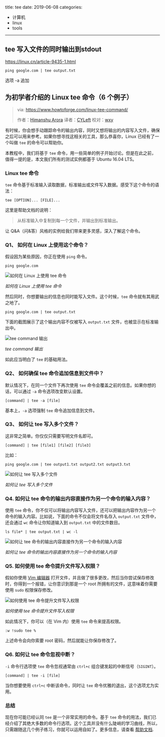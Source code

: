 title: tee
date: 2019-06-08
categories:
- 计算机
- linux
- tools




---


## tee 写入文件的同时输出到stdout

https://linux.cn/article-9435-1.html

```
ping google.com | tee output.txt
```
选项
-a 追加


## 为初学者介绍的 Linux tee 命令（6 个例子）

> via: <https://www.howtoforge.com/linux-tee-command/>
>
> 作者：[Himanshu Arora](https://www.howtoforge.com/) 译者：[CYLeft](https://github.com/CYLeft) 校对：[wxy](https://github.com/wxy)

有时候，你会想手动跟踪命令的输出内容，同时又想将输出的内容写入文件，确保之后可以用来参考。如果你想寻找这相关的工具，那么恭喜你，Linux 已经有了一个叫做 `tee` 的命令可以帮助你。

本教程中，我们将基于 `tee` 命令，用一些简单的例子开始讨论。但是在此之前，值得一提的是，本文我们所有的测试实例都基于 Ubuntu 16.04 LTS。

### Linux tee 命令

`tee` 命令基于标准输入读取数据，标准输出或文件写入数据。感受下这个命令的语法：

```
tee [OPTION]... [FILE]...
```

这里是帮助文档的说明：

> 从标准输入中复制到每一个文件，并输出到标准输出。

让 Q&A（问&答）风格的实例给我们带来更多灵感，深入了解这个命令。

### Q1、 如何在 Linux 上使用这个命令？

假设因为某些原因，你正在使用 `ping` 命令。

```
ping google.com
```

![如何在 Linux 上使用 tee 命令](_assets/tee/112504ouk3wkdnnt5bww3d.png)

*如何在 Linux 上使用 tee 命令*

然后同时，你想要输出的信息也同时能写入文件。这个时候，`tee` 命令就有其用武之地了。

```
ping google.com | tee output.txt
```

下面的截图展示了这个输出内容不仅被写入 `output.txt` 文件，也被显示在标准输出中。

![tee command 输出](_assets/tee/112504j5kwkwn4k5wldzzj.png)

*tee command 输出*

如此应当明白了 `tee` 的基础用法。

### Q2、 如何确保 tee 命令追加信息到文件中？

默认情况下，在同一个文件下再次使用 `tee` 命令会覆盖之前的信息。如果你想的话，可以通过 `-a` 命令选项改变默认设置。

```
[command] | tee -a [file]
```

基本上，`-a` 选项强制 `tee` 命令追加信息到文件。

### Q3、 如何让 tee 写入多个文件？

这非常之简单。你仅仅只需要写明文件名即可。

```
[command] | tee [file1] [file2] [file3]
```

比如：

```
ping google.com | tee output1.txt output2.txt output3.txt
```

![如何让 tee 写入多个文件](_assets/tee/112504migehhaaezheiaus.png)

*如何让 tee 写入多个文件*

### Q4. 如何让 tee 命令的输出内容直接作为另一个命令的输入内容？

使用 `tee` 命令，你不仅可以将输出内容写入文件，还可以把输出内容作为另一个命令的输入内容。比如说，下面的命令不仅会将文件名存入 `output.txt` 文件中，还会通过 `wc` 命令让你知道输入到 `output.txt` 中的文件数目。

```
ls file* | tee output.txt | wc -l
```

![如何让 tee 命令的输出内容直接作为另一个命令的输入内容](_assets/tee/112505ga9yz979wkze4n4l.png)

*如何让 tee 命令的输出内容直接作为另一个命令的输入内容*

### Q5. 如何使用 tee 命令提升文件写入权限？

假如你使用 [Vim 编辑器](https://www.howtoforge.com/vim-basics) 打开文件，并且做了很多更改，然后当你尝试保存修改时，你得到一个报错，让你意识到那是一个 root 所拥有的文件，这意味着你需要使用 `sudo` 权限保存修改。

![如何使用 tee 命令提升文件写入权限](_assets/tee/112505oq4qddmqgdqcrc1j.png)

*如何使用 tee 命令提升文件写入权限*

如此情况下，你可以（在 Vim 内）使用 `tee` 命令来提高权限。

```
:w !sudo tee %
```

上述命令会向你索要 root 密码，然后就能让你保存修改了。

### Q6. 如何让 tee 命令忽视中断？

`-i` 命令行选项使 `tee` 命令忽视通常由 `ctrl+c` 组合键发起的中断信号（`SIGINT`）。

```
[command] | tee -i [file]
```

当你想要使用 `ctrl+c` 中断该命令，同时让 `tee` 命令优雅的退出，这个选项尤为实用。

### 总结

现在你可能已经认同 `tee` 是一个非常实用的命令。基于 `tee` 命令的用法，我们已经介绍了其绝大多数的命令行选项。这个工具并没有什么陡峭的学习曲线，所以，只需跟随这几个例子练习，你就可以运用自如了。更多信息，请查看 [帮助文档](https://linux.die.net/man/1/tee).